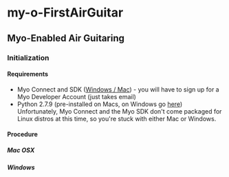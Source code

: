 # my-o-FirstAirGuitar
## Myo-Enabled Air Guitaring

### Initialization
#### Requirements
* Myo Connect and SDK ([Windows / Mac](https://developer.thalmic.com/downloads)) - you will have to sign up for a Myo Developer Account (just takes email)
* Python 2.7.9 (pre-installed on Macs, on Windows go [here](https://www.python.org/downloads/release/python-279/))
Unfortunately, Myo Connect and the Myo SDK don't come packaged for Linux distros at this time, so you're stuck with either Mac or Windows.

#### Procedure

##### Mac OSX

##### Windows